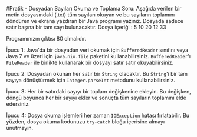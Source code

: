 #Pratik - Dosyadan Sayıları Okuma ve Toplama
Soru: Aşağıda verilen bir metin dosyasındaki (.txt) tüm sayıları okuyan ve bu sayıların toplamını döndüren ve ekrana yazdıran bir Java programı yazınız. Dosyada sadece satır başına bir tam sayı bulunacaktır.
Dosya içeriği :
5
10
20
12
33

Programınızın çıktısı 80 olmalıdır.

İpucu 1: Java'da bir dosyadan veri okumak için `BufferedReader` sınıfını veya Java 7 ve üzeri için `java.nio.file` paketini kullanabilirsiniz. `BufferedReader`'ı `FileReader` ile birlikte kullanarak bir dosyayı satır satır okuyabilirsiniz.

İpucu 2: Dosyadan okunan her satır bir `String` olacaktır. Bu `String`'i bir tam sayıya dönüştürmek için `Integer.parseInt` metodunu kullanabilirsiniz.

İpucu 3: Her bir satırdaki sayıyı bir toplam değişkenine ekleyin. Bu değişken, döngü boyunca her bir sayıyı ekler ve sonuçta tüm sayıların toplamını elde edersiniz.

İpucu 4: Dosya okuma işlemleri her zaman `IOException` hatası fırlatabilir. Bu yüzden, dosya okuma kodunuzu `try-catch` bloğu içerisine almayı unutmayın.